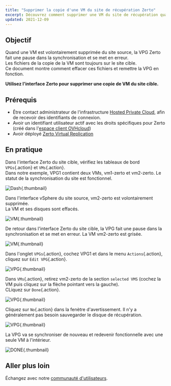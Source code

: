 ```yaml
---
title: "Supprimer la copie d'une VM du site de récupération Zerto"
excerpt: Découvrez comment supprimer une VM du site de récupération quand elle est effacée du site source
updated: 2021-12-09
---
```


## Objectif

Quand une VM est volontairement supprimée du site source, la VPG Zerto fait une pause dans la synchronisation et se met en erreur.<br>
Les fichiers de la copie de la VM sont toujours sur le site cible.<br>
Ce document montre comment effacer ces fichiers et remettre la VPG en fonction.

**Utilisez l'interface Zerto pour supprimer une copie de VM du site cible.**

## Prérequis

- Être contact administrateur de l'infrastructure [Hosted Private Cloud](https://www.ovhcloud.com/fr/enterprise/products/hosted-private-cloud/), afin de recevoir des identifiants de connexion.
- Avoir un identifiant utilisateur actif avec les droits spécifiques pour Zerto (créé dans l'[espace client OVHcloud](https://www.ovh.com/auth/?action=gotomanager&from=https://www.ovh.com/fr/&ovhSubsidiary=fr))
- Avoir déployé [Zerto Virtual Replication](/pages/hosted_private_cloud/hosted_private_cloud_powered_by_vmware/zerto_virtual_replication_as_a_service)

## En pratique

Dans l'interface Zerto du site cible, vérifiez les tableaux de bord `VPGs`{.action} et `VMs`{.action}.<br>
Dans notre exemple, VPG1 contient deux VMs, vm1-zerto et vm2-zerto. Le statut de la synchronisation du site est fonctionnel.

![Dash](images/en01sync.png){.thumbnail}

Dans l'interface vSphere du site source, vm2-zerto est volontairement supprimée.<br>
La VM et ses disques sont effacés.

![VM](images/en02vmdelete.png){.thumbnail}

De retour dans l'interface Zerto du site cible, la VPG fait une pause dans la synchronisation et se met en erreur. La VM vm2-zerto est grisée.

![VM](images/en03vpgerror.png){.thumbnail}

Dans l'onglet `VPGs`{.action}, cochez VPG1 et dans le menu `Actions`{.action}, cliquez sur `Edit VPG`{.action}.

![VPG](images/en04vpgedit.png){.thumbnail}

Dans `VMs`{.action}, retirez vm2-zerto de la section `selected VMS` (cochez la VM puis cliquez sur la flèche pointant vers la gauche).<br>
CLiquez sur `Done`{.action}.

![VPG](images/en05vpgremove.png){.thumbnail}

Cliquez sur `No`{.action} dans la fenètre d'avertissement. Il n'y a généralement pas besoin sauvegarder le disque de récupération.

![VPG](images/en06warning.png){.thumbnail}

La VPG va se synchroniser de nouveau et redevenir fonctionnelle avec une seule VM à l'intérieur.

![DONE](images/en07green.png){.thumbnail}

## Aller plus loin

Échangez avec notre [communauté d'utilisateurs](/links/community).

